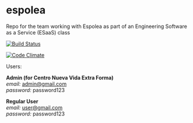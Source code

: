 # espolea
Repo for the team working with Espolea as part of an Engineering Software as a Service (ESaaS) class

[![Build Status](https://travis-ci.org/ESheahan/espolea.svg?branch=master)](https://travis-ci.org/ESheahan/espolea)

[![Code Climate](https://codeclimate.com/repos/56e31e7271bcfb0068003536/badges/9c4785205dd3e036d273/gpa.svg)](https://codeclimate.com/repos/56e31e7271bcfb0068003536/feed)

Users:

**Admin (for Centro Nueva Vida Extra Forma)**  
*email:* admin@gmail.com  
*password:* password123  

**Regular User**  
*email:* user@gmail.com  
*password:* password123  